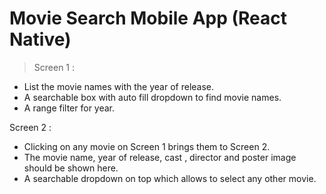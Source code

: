 # Movie Search Mobile App (React Native)

> Screen 1 :

- List the movie names with the year of release.
- A searchable box with auto fill dropdown to find movie names.
- A range filter for year.

Screen 2 :

- Clicking on any movie on Screen 1 brings them to Screen 2.
- The movie name, year of release, cast , director and poster image should be shown here.
- A searchable dropdown on top which allows to select any other movie.
